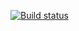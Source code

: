 [![Build status](https://ci.appveyor.com/api/projects/status/8sw6wvpqlvseoma1?svg=true)](https://ci.appveyor.com/project/SahNau/options-ci)

